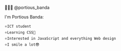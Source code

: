 👨🏿‍💼 @portious_banda

I'm Portious Banda:
    
    ⭐ICT student
    ⭐Learning CSS🍉
    ⭐Interested in JavaScript and everything Web design
    ⭐I smile a lot😎
 
